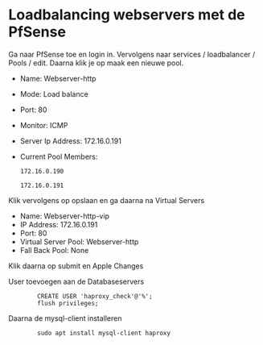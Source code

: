# Loadbalancing webservers met de PfSense

Ga naar PfSense toe en login in. Vervolgens naar services / loadbalancer / Pools / edit. Daarna klik je op maak een nieuwe pool.

- Name: Webserver-http
- Mode: Load balance
- Port: 80
- Monitor: ICMP
- Server Ip Address: 172.16.0.191
- Current Pool Members: 

      172.16.0.190
    
      172.16.0.191
    
 Klik vervolgens op opslaan en ga daarna na Virtual Servers
 
 - Name: Webserver-http-vip
 - IP Address: 172.16.0.191
 - Port: 80
 - Virtual Server Pool: Webserver-http
 - Fall Back Pool: None
 
 Klik daarna op submit en Apple Changes

User toevoegen aan de Databaseservers

            CREATE USER 'haproxy_check'@'%';
            flush privileges;
            
Daarna de mysql-client installeren

            sudo apt install mysql-client haproxy
            
